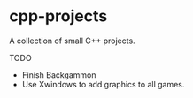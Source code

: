 # cpp-projects
A collection of small C++ projects.

TODO
* Finish Backgammon
* Use Xwindows to add graphics to all games.
